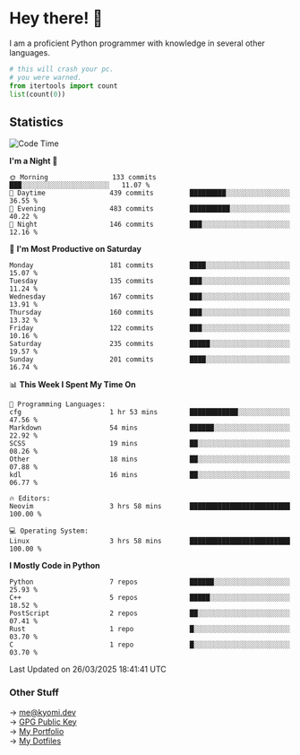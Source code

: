 # Hey there! 👋

I am a proficient Python programmer with knowledge in several other languages.

```py
# this will crash your pc.
# you were warned.
from itertools import count
list(count(0))
```

## Statistics
<!--START_SECTION:waka-->
![Code Time](http://img.shields.io/badge/Code%20Time-1%2C754%20hrs%206%20mins-blue)

**I'm a Night 🦉** 

```text
🌞 Morning                133 commits         ███░░░░░░░░░░░░░░░░░░░░░░   11.07 % 
🌆 Daytime                439 commits         █████████░░░░░░░░░░░░░░░░   36.55 % 
🌃 Evening                483 commits         ██████████░░░░░░░░░░░░░░░   40.22 % 
🌙 Night                  146 commits         ███░░░░░░░░░░░░░░░░░░░░░░   12.16 % 
```
📅 **I'm Most Productive on Saturday** 

```text
Monday                   181 commits         ████░░░░░░░░░░░░░░░░░░░░░   15.07 % 
Tuesday                  135 commits         ███░░░░░░░░░░░░░░░░░░░░░░   11.24 % 
Wednesday                167 commits         ███░░░░░░░░░░░░░░░░░░░░░░   13.91 % 
Thursday                 160 commits         ███░░░░░░░░░░░░░░░░░░░░░░   13.32 % 
Friday                   122 commits         ███░░░░░░░░░░░░░░░░░░░░░░   10.16 % 
Saturday                 235 commits         █████░░░░░░░░░░░░░░░░░░░░   19.57 % 
Sunday                   201 commits         ████░░░░░░░░░░░░░░░░░░░░░   16.74 % 
```


📊 **This Week I Spent My Time On** 

```text
💬 Programming Languages: 
cfg                      1 hr 53 mins        ████████████░░░░░░░░░░░░░   47.56 % 
Markdown                 54 mins             ██████░░░░░░░░░░░░░░░░░░░   22.92 % 
SCSS                     19 mins             ██░░░░░░░░░░░░░░░░░░░░░░░   08.26 % 
Other                    18 mins             ██░░░░░░░░░░░░░░░░░░░░░░░   07.88 % 
kdl                      16 mins             ██░░░░░░░░░░░░░░░░░░░░░░░   06.77 % 

🔥 Editors: 
Neovim                   3 hrs 58 mins       █████████████████████████   100.00 % 

💻 Operating System: 
Linux                    3 hrs 58 mins       █████████████████████████   100.00 % 
```

**I Mostly Code in Python** 

```text
Python                   7 repos             ██████░░░░░░░░░░░░░░░░░░░   25.93 % 
C++                      5 repos             █████░░░░░░░░░░░░░░░░░░░░   18.52 % 
PostScript               2 repos             ██░░░░░░░░░░░░░░░░░░░░░░░   07.41 % 
Rust                     1 repo              █░░░░░░░░░░░░░░░░░░░░░░░░   03.70 % 
C                        1 repo              █░░░░░░░░░░░░░░░░░░░░░░░░   03.70 % 
```




 Last Updated on 26/03/2025 18:41:41 UTC
<!--END_SECTION:waka-->

### Other Stuff

→ [me@kyomi.dev](mailto:me@kyomi.dev)\
→ [GPG Public Key](https://github.com/bitterteriyaki.gpg)\
→ [My Portfolio](https://kyomi.dev)\
→ [My Dotfiles](https://github.com/bitterteriyaki/dotfiles)
